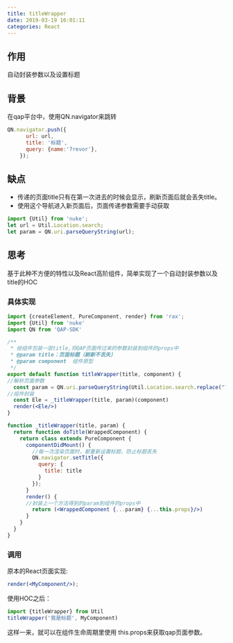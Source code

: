 ```yaml
---
title: titleWrapper
date: 2019-03-19 16:01:11
categories: React
---
```

## 作用
自动封装参数以及设置标题
## 背景
在qap平台中，使用QN.navigator来跳转
```jsx harmony
QN.navigator.push({
      url: url,
      title: '标题',
      query: {name:'7revor'},
    });
```

## 缺点
- 传递的页面title只有在第一次进去的时候会显示，刷新页面后就会丢失title。
- 使用这个导航进入新页面后，页面传递参数需要手动获取
```jsx harmony
import {Util} from 'nuke';
let url = Util.Location.search;
let param = QN.uri.parseQueryString(url);
```

## 思考
基于此种不方便的特性以及React高阶组件，简单实现了一个自动封装参数以及title的HOC

### 具体实现
```jsx
import {createElement, PureComponent, render} from 'rax';
import {Util} from 'nuke'
import QN from 'QAP-SDK'

/**
 * 给组件包装一层title,将QAP页面传过来的参数封装到组件的props中
 * @param title：页面标题（刷新不丢失）
 * @param component  组件原型
 */
export default function titleWrapper(title, component) {
//解析页面参数
  const param = QN.uri.parseQueryString(Util.Location.search.replace("?", ""))
//组件封装
  const Ele = _titleWrapper(title, param)(component)
  render(<Ele/>)
}

function _titleWrapper(title, param) {
  return function doTitle(WrappedComponent) {
    return class extends PureComponent {
      componentDidMount() {
        //每一次渲染页面时，都重新设置标题，防止标题丢失
        QN.navigator.setTitle({
          query: {
            title: title
          }
        });
      }
      render() { 
      //封装上一个方法得到的param到组件的props中
        return (<WrappedComponent {...param} {...this.props}/>)
      }
    }
  }
}
```

### 调用

原本的React页面实现:
```jsx harmony
render(<MyComponent/>);
```
使用HOC之后：
```jsx harmony
import {titleWrapper} from Util
titleWrapper('我是标题', MyComponent)
```
这样一来，就可以在组件生命周期里使用 this.props来获取qap页面参数。
